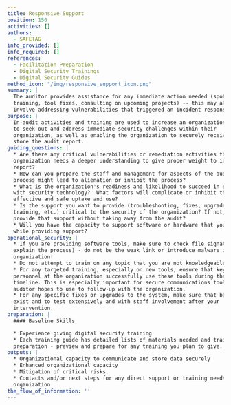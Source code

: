 ```yaml
---
title: Responsive Support
position: 150
activities: []
authors:
  - SAFETAG
info_provided: []
info_required: []
references:
  - Facilitation Preparation
  - Digital Security Trainings
  - Digital Security Guides
method_icon: "/img/responsive_support_icon.png"
summary: |
  The auditor provides assistance for any immediate action needed (spot
  training, tool fixes, consulting on upcoming projects) -- this may also
  involve addressing vulnerabilities that triggered an incident response.
purpose: |
  In-audit activities and training are used to increase an organization's agency
  to seek out and address immediate security challenges within their
  organization, as well as enabling the organization to securely receive and
  store the audit report.
guiding_questions: |
  * Are there any critical vulnerabilities or remediation activities that the
  organization needs a deeper understanding to give proper weight to in the
  report?
  * How can you prepare the staff and management for aspects of the audit
  process might lead to alienation or inhibit the process?
  * What is the organization's readiness and likelihood to succeed in engaging
  with security technology?  What factors will complicate or inhibit the
  effective and safe uptake and use?
  * Is the support you want to provide (troubleshooting, fixes, upgrades,
  training, etc.) critical to the security of the organization? If not, can you
  provide that support without taking away from the audit?
  * Will you have the capacity to support software or hardware that you provided
  while providing support?
operational_security: |
  * If you are providing software tools, make sure to check file signatures (and
  explain the process) - do not be the weak link or introduce malware into the
  organization!
  * Do not attempt to train on any topic that you are not knowledgeable on.
  * For any targeted training, especially on new tools, ensure that key
  personnel at the organization successfully use these tools during the audit
  timeline. This is especially important for secure communications tools the
  auditor hopes to use to follow-up with the organization.
  * For any specific fixes or upgrades to the system, make sure that backups
  exist and to test extensively and with staff involvement after your
  intervention.
preparation: |
  #### Baseline Skills

  * Experience giving digital security training
  * Each training guide has detailed lists of materials needed and trainer
  preparation - preview and prepare for any training you plan to give.
outputs: |
  * Organizational capacity to communicate and store data securely
  * Enhanced organizational capacity
  * Mitigation of critical risks.
  * Contacts and/or next steps for any direct support or training needs of the
  organization
the_flow_of_information: ''
---
```

